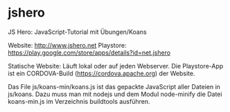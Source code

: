 # jshero
JS Hero: JavaScript-Tutorial mit Übungen/Koans

Website: http://www.jshero.net
Playstore: https://play.google.com/store/apps/details?id=net.jshero

Statische Website: Läuft lokal oder auf jeden Webserver.
Die Playstore-App ist ein CORDOVA-Build (https://cordova.apache.org) der Website.

Das File js/koans-min/koans.js ist das gepackte JavaScript aller Dateien in js/koans.
Dazu muss man mit nodejs und dem Modul node-minify die Datei koans-min.js im Verzeichnis buildtools ausführen.
